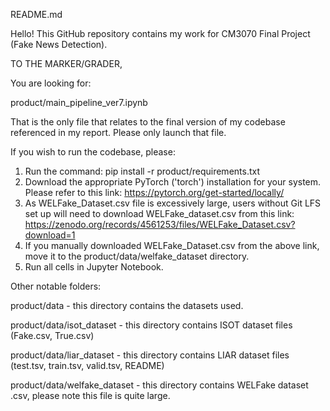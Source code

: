 README.md 

Hello! 
This GitHub repository contains my work for CM3070 Final Project (Fake News Detection). 

TO THE MARKER/GRADER, 

You are looking for:

product/main_pipeline_ver7.ipynb

That is the only file that relates to the final version of my codebase referenced in my report.
Please only launch that file. 

If you wish to run the codebase, please:
1. Run the command: pip install -r product/requirements.txt
2. Download the appropriate PyTorch ('torch') installation for your system. Please refer to this link: https://pytorch.org/get-started/locally/
3. As WELFake_Dataset.csv file is excessively large, users without Git LFS set up will need to download WELFake_dataset.csv from this link: https://zenodo.org/records/4561253/files/WELFake_Dataset.csv?download=1
4. If you manually downloaded WELFake_Dataset.csv from the above link, move it to the product/data/welfake_dataset directory.
5. Run all cells in Jupyter Notebook. 

Other notable folders:

product/data - this directory contains the datasets used. 

product/data/isot_dataset - this directory contains ISOT dataset files (Fake.csv, True.csv)

product/data/liar_dataset - this directory contains LIAR dataset files (test.tsv, train.tsv, valid.tsv, README)

product/data/welfake_dataset - this directory contains WELFake dataset .csv, please note this file is quite large. 
